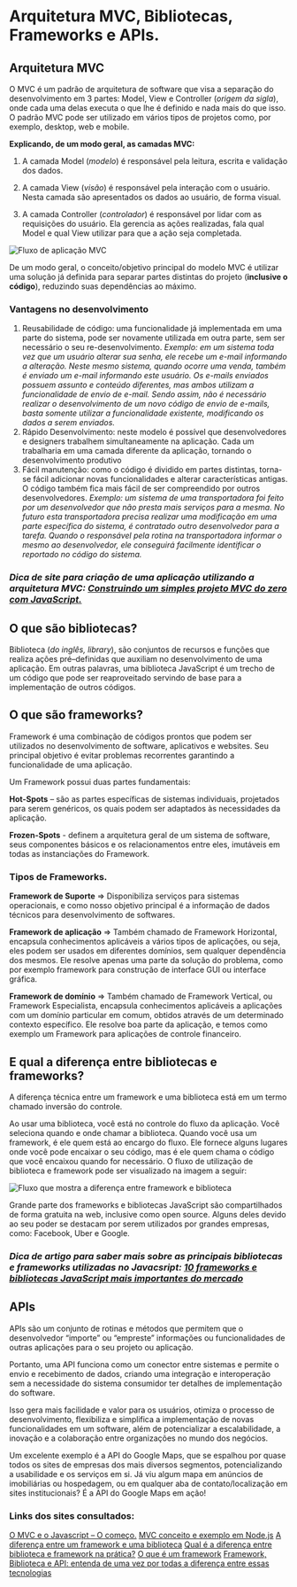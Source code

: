 # Arquitetura MVC, Bibliotecas, Frameworks e APIs.
## Arquitetura MVC
O MVC é um padrão de arquitetura de software que visa a separação do desenvolvimento em 3 partes: Model, View e Controller (*origem da sigla*), onde  cada uma delas executa o que lhe é definido e nada mais do que isso.  O padrão MVC pode ser utilizado em vários tipos de projetos como, por exemplo, desktop, web e mobile.

**Explicando, de um modo geral, as camadas MVC:** 
1. A camada Model (*modelo*) é responsável pela leitura, escrita e validação dos dados.

2. A camada View (*visão*) é responsável pela interação com o usuário. Nesta camada são apresentados os dados ao usuário, de forma visual.

3. A camada Controller (*controlador*) é responsável por lidar com as requisições do usuário. Ela gerencia as ações realizadas, fala qual Model e qual View utilizar para que a ação seja completada.


![Fluxo de aplicação MVC](https://www.usandopy.com/media/uploads/2023/03/22/pt-cover-website-22.png)

De um modo geral, o conceito/objetivo principal do modelo MVC é utilizar uma solução já definida para separar partes distintas do projeto (**inclusive o código**), reduzindo suas dependências ao máximo.

### Vantagens no desenvolvimento
1. Reusabilidade de código: uma funcionalidade já implementada em uma parte do sistema, pode ser novamente utilizada em outra parte, sem ser necessário o seu re-desenvolvimento. *Exemplo: em um sistema toda vez que um usuário alterar sua senha, ele recebe um e-mail informando a alteração. Neste mesmo sistema, quando ocorre uma venda, também é enviado um e-mail informando este usuário. Os e-mails enviados possuem assunto e conteúdo diferentes, mas ambos utilizam a funcionalidade de envio de e-mail. Sendo assim, não é necessário realizar o desenvolvimento de um novo código de envio de e-mails, basta somente utilizar a funcionalidade existente, modificando os dados a serem enviados.*
2. Rápido Desenvolvimento: neste modelo é possível que desenvolvedores e designers trabalhem simultaneamente na aplicação. Cada um trabalharia em uma camada diferente da aplicação, tornando o desenvolvimento produtivo
3. Fácil manutenção: como o código é dividido em partes distintas, torna- se fácil adicionar novas funcionalidades e alterar características antigas. O código também fica mais fácil de ser compreendido por outros desenvolvedores. *Exemplo: um sistema de uma transportadora foi feito por um desenvolvedor que não presta mais serviços para a mesma. No futuro esta transportadora precisa realizar uma modificação em uma parte específica do sistema, é contratado outro desenvolvedor para a tarefa. Quando o responsável pela rotina na transportadora informar o mesmo ao desenvolvedor, ele conseguirá facilmente identificar o reportado no código do sistema.*

### *Dica de site para criação de uma aplicação utilizando a arquitetura MVC: [Construindo um simples projeto MVC do zero com JavaScript.](https://www.isarubim.com/posts/construindo-um-simples-projeto-mvc-do-zero-com-javascript)*

## O que são bibliotecas?
Biblioteca (*do inglês, library*), são conjuntos de recursos e funções  que realiza ações pré–definidas que auxiliam no desenvolvimento de uma aplicação. Em outras palavras, uma biblioteca JavaScript é um trecho de um código que pode ser reaproveitado servindo de base para a implementação de outros códigos.

## O que são frameworks?
Framework é uma combinação de códigos prontos que podem ser utilizados no desenvolvimento de software, aplicativos e websites. Seu principal objetivo é evitar problemas recorrentes garantindo a funcionalidade de uma aplicação.

Um Framework possui duas partes fundamentais:

**Hot-Spots** – são as partes específicas de sistemas individuais, projetados para serem genéricos, os quais podem ser adaptados às necessidades da aplicação.

**Frozen-Spots** - definem a arquitetura geral de um sistema de software, seus componentes básicos e os relacionamentos entre eles, imutáveis em todas as instanciações do Framework.

### Tipos de Frameworks.

**Framework de Suporte** ⇒ Disponibiliza serviços para sistemas operacionais, e como nosso objetivo principal é a informação de dados técnicos para desenvolvimento de softwares.

**Framework de aplicação** ⇒ Também chamado de Framework Horizontal, encapsula conhecimentos aplicáveis a vários tipos de aplicações, ou seja, eles podem ser usados em diferentes domínios, sem qualquer dependência dos mesmos. Ele resolve apenas uma parte da solução do problema, como por exemplo framework para construção de interface GUI ou interface gráfica.

**Framework de domínio** ⇒ Também chamado de Framework Vertical, ou Framework Especialista, encapsula conhecimentos aplicáveis a aplicações com um domínio particular em comum, obtidos através de um determinado contexto específico. Ele resolve boa parte da aplicação, e temos como exemplo um Framework para aplicações de controle financeiro.

## E qual a diferença entre bibliotecas e frameworks?
A diferença técnica entre um framework e uma biblioteca está em um termo chamado inversão do controle.

Ao usar uma biblioteca, você está no controle do fluxo da aplicação. Você seleciona quando e onde chamar a biblioteca. Quando você usa um framework, é ele quem está ao encargo do fluxo. Ele fornece alguns lugares onde você pode encaixar o seu código, mas é ele quem chama o código que você encaixou quando for necessário. O fluxo de utilização de biblioteca e framework pode ser visualizado na imagem a seguir:

![Fluxo que mostra a diferença entre framework e biblioteca](https://marquesfernandes.com/wp-content/uploads/2020/03/frameworkvsbibliotecavstoolkit.jpg)

Grande parte dos frameworks e bibliotecas JavaScript são compartilhados de forma gratuita na web, inclusive como open source. Alguns deles devido ao seu poder se destacam por serem utilizados por grandes empresas, como: Facebook, Uber e Google.

### *Dica de artigo para saber mais sobre as principais bibliotecas e frameworks utilizadas no Javacsript: [10 frameworks e bibliotecas JavaScript mais importantes do mercado](https://blog.geekhunter.com.br/frameworks-javascript-e-bibliotecas-java/)*

## APIs
APIs são um conjunto de rotinas e métodos que permitem que o desenvolvedor “importe” ou “empreste” informações ou funcionalidades de outras aplicações para o seu projeto ou aplicação. 

Portanto, uma API funciona como um conector entre sistemas e permite o envio e recebimento de dados, criando uma integração e interoperação sem a necessidade do sistema consumidor ter detalhes de implementação do software.

Isso gera mais facilidade e valor para os usuários, otimiza o processo de desenvolvimento, flexibiliza e simplifica a implementação de novas funcionalidades em um software, além de potencializar a escalabilidade, a inovação e a colaboração entre organizações no mundo dos negócios.

Um excelente exemplo é a API do Google Maps, que se espalhou por quase todos os sites de empresas dos mais diversos segmentos, potencializando a usabilidade e os serviços em si. Já viu algum mapa em anúncios de imobiliárias ou hospedagem, ou em qualquer aba de contato/localização em sites institucionais? É a API do Google Maps em ação!

### **Links dos sites consultados:**
[O MVC e o Javascript – O começo.](https://javiani.wordpress.com/2010/07/06/o-mvc-e-o-javascript-o-comeco/)
[MVC conceito e exemplo em Node.js](https://irias.com.br/blog/mvc-conceito-e-exemplo-em-node-js/)
[A diferença entre um framework e uma biblioteca](https://www.freecodecamp.org/portuguese/news/a-diferenca-entre-um-framework-e-uma-biblioteca/)
[Qual é a diferença entre biblioteca e framework na prática?](https://www.dio.me/articles/qual-e-a-diferenca-entre-biblioteca-e-framework-na-pratica)
[O que é um framework](https://balta.io/blog/o-que-e-um-framework)
[Framework, Biblioteca e API: entenda de uma vez por todas a diferença entre essas tecnologias](https://blog.tecnospeed.com.br/framework-biblioteca-api/)
